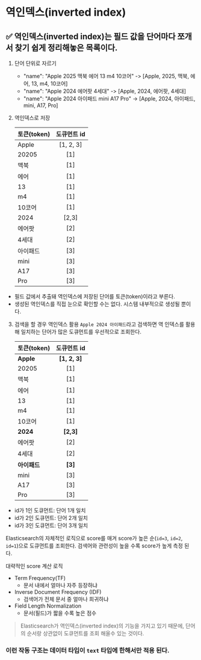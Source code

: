 # 역인덱스(inverted index)
## ✅ 역인덱스(inverted index)는 필드 값을 단어마다 쪼개서 찾기 쉽게 정리해놓은 목록이다.
1. 단어 단위로 자르기   
   * "name": "Apple 2025 맥북 에어 13 m4 10코어" -> [Apple, 2025, 맥북, 에어, 13, m4, 10코어]
   * "name": "Apple 2024 에어팟 4세대" -> [Apple, 2024, 에어팟, 4세대]
   * "name": "Apple 2024 아이패드 mini A17 Pro" -> [Apple, 2024, 아이패드, mini, A17, Pro]
2. 역인덱스로 저장
    
    | 토큰(token)|  도큐먼트 id|
    |:----------|:---------:|
    | Apple     | [1, 2, 3] |
    | 20205     |    [1]    |
    | 맥북       |    [1]    |
    | 에어       |    [1]    |
    | 13        |    [1]    |
    | m4        |    [1]    |
    | 10코어     |    [1]    |
    | 2024      |   [2,3]   |
    | 에어팟      |    [2]    |
    | 4세대      |    [2]    |
    | 아이패드    |    [3]    |
    | mini      |    [3]    |
    | A17       |    [3]    |
    | Pro       |    [3]    |
* 필드 값에서 추출돼 역인덱스에 저장된 단어를 토큰(token)이라고 부른다.
* 생성된 역인덱스를 직접 눈으로 확인할 수는 없다. 시스템 내부적으로 생성될 뿐이다.

3. 검색을 할 경우 역인덱스 활용
`Apple 2024 아이패드`라고 검색하면 역 인덱스를 활용해 일치하는 단어가 많은 도큐먼트를 우선적으로 조회한다.

   | 토큰(token)   |    도큐먼트 id    |
   |:------------|:-------------:|
   | **Apple**   | **[1, 2, 3]** |
   | 20205       |      [1]      |
   | 맥북         |      [1]      |
   | 에어         |      [1]      |
   | 13          |      [1]      |
   | m4          |      [1]      |
   | 10코어       |      [1]      |
   | **2024**    |   **[2,3]**   |
   | 에어팟        |      [2]      |
   | 4세대        |      [2]      |
   | **아이패드**  |    **[3]**    |
   | mini        |      [3]      |
   | A17         |      [3]      |
   | Pro         |      [3]      |

* id가 1인 도큐먼트: 단어 1개 일치
* id가 2인 도큐먼트: 단어 2개 일치
* id가 3인 도큐먼트: 단어 3개 일치

Elasticsearch의 자체적인 로직으로 score를 매겨 score가 높은 순(`id=3`, `id=2`, `id=1`)으로 도큐먼트를 조회한다.
검색어와 관련성이 높을 수록 score가 높게 측정 된다.

대략적인 score 계산 로직
* Term Frequency(TF)
  * 문서 내에서 얼마나 자주 등장하냐
* Inverse Document Frequency (IDF)
  * 검색어가 전체 문서 중 얼마나 희귀하냐
* Field Length Normalization
  * 문서(필드)가 짧을 수록 높은 점수

> Elasticsearch가 역인덱스(inverted index)의 기능을 가지고 있기 때문에, 단어의 순서랑 상관없이 도큐먼트를 조회 해올수 있는 것이다.

### 이런 작동 구조는 데이터 타입이 `text` 타입에 한해서만 적용 된다.